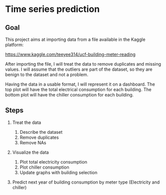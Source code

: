# Time series prediction 

## Goal 

This project aims at importing data from a file available in the Kaggle platform:

https://www.kaggle.com/teeyee314/ucf-building-meter-reading

<p>After importing the file, I will treat the data to remove duplicates and missing values.
I will assume that the outliers are part of the dataset, so they are benign to the dataset and not a problem. 
</p>
<p>
Having the data in a usable format, I will represent it on a dashboard. 
The top plot will have the total electrical consumption for each building. 
The bottom plot will have the chiller consumption for each building.
</p>

## Steps 

1. Treat the data
   1. Describe the dataset
   2. Remove duplicates
   3. Remove NAs
   

2. Visualize the data
   1. Plot total electricity consumption
   2. Plot chiller consumption
   3. Update graphs with building selection
3. Predict next year of building consumption by meter type (Electricity and chiller)